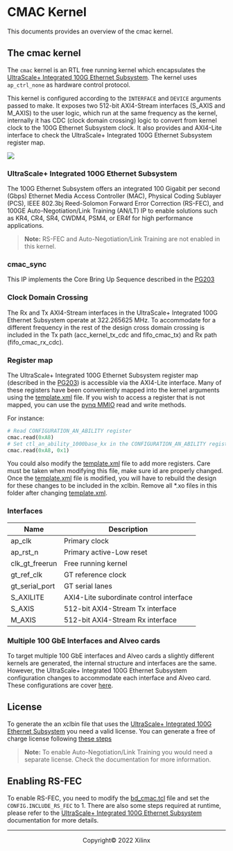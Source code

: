 # CMAC Kernel

This documents provides an overview of the cmac kernel.

## The cmac kernel

The `cmac` kernel is an RTL free running kernel which encapsulates the [UltraScale+ Integrated 100G Ethernet Subsystem](https://www.xilinx.com/products/intellectual-property/cmac_usplus.html). The kernel uses `ap_ctrl_none` as hardware control protocol. 

This kernel is configured according to the `INTERFACE` and `DEVICE` arguments passed to make. It exposes two 512-bit AXI4-Stream interfaces (S_AXIS and M_AXIS) to the user logic, which run at the same frequency as the kernel, internally it has CDC (clock domain crossing) logic to convert from kernel clock to the 100G Ethernet Subsystem clock. It also provides and AXI4-Lite interface to check the UltraScale+ Integrated 100G Ethernet Subsystem register map.

![](../img/cmac_kernel.png)

### UltraScale+ Integrated 100G Ethernet Subsystem

The 100G Ethernet Subsystem offers an integrated 100 Gigabit per second (Gbps) Ethernet Media Access Controller (MAC), Physical Coding Sublayer (PCS), IEEE 802.3bj Reed-Solomon Forward Error Correction (RS-FEC), and 100GE Auto-Negotiation/Link Training (AN/LT) IP to enable solutions such as KR4, CR4, SR4, CWDM4, PSM4, or ER4f for high performance applications.

> **Note:** RS-FEC and Auto-Negotiation/Link Training are not enabled in this kernel.

### cmac_sync

This IP implements the Core Bring Up Sequence described in the [PG203](https://docs.xilinx.com/v/u/en-US/pg203-cmac-usplus)

### Clock Domain Crossing

The Rx and Tx AXI4-Stream interfaces in the UltraScale+ Integrated 100G Ethernet Subsystem operate at 322.265625 MHz. To accommodate for a different frequency in the rest of the design cross domain crossing is included in the Tx path (acc_kernel_tx_cdc and fifo_cmac_tx) and Rx path (fifo_cmac_rx_cdc).

### Register map

The UltraScale+ Integrated 100G Ethernet Subsystem register map (described in the [PG203](https://docs.xilinx.com/v/u/en-US/pg203-cmac-usplus)) is accessible via the AXI4-Lite interface. Many of these registers have been conveniently mapped into the kernel arguments using the [template.xml](template.xml) file.
If you wish to access a register that is not mapped, you can use the [pynq MMIO](https://pynq.readthedocs.io/en/latest/pynq_package/pynq.mmio.html#module-pynq.mmio) read and write methods.

For instance:

```python
# Read CONFIGURATION_AN_ABILITY register
cmac.read(0xA8)
# Set ctl_an_ability_1000base_kx in the CONFIGURATION_AN_ABILITY register
cmac.read(0xA8, 0x1)
```

You could also modify the [template.xml](template.xml) file to add more registers. Care must be taken when modifying this file, make sure id are properly changed. Once the [template.xml](template.xml) file is modified, you will have to rebuild the design for these changes to be included in the xclbin. Remove all \*.xo files in this folder after changing [template.xml](template.xml).

### Interfaces

| Name           | Description                             |
|----------------|-----------------------------------------|
| ap_clk         | Primary clock                           |
| ap_rst_n       | Primary active-Low reset                |
| clk_gt_freerun | Free running kernel                     |
| gt_ref_clk     | GT reference clock                      |
| gt_serial_port | GT serial lanes                         |
| S_AXILITE      | AXI4-Lite subordinate control interface |
| S_AXIS         | 512-bit AXI4-Stream Tx interface        |
| M_AXIS         | 512-bit AXI4-Stream Rx interface        |

### Multiple 100 GbE Interfaces and Alveo cards

To target multiple 100 GbE interfaces and  Alveo cards a slightly different kernels are generated, the internal structure and interfaces are the same. However, the UltraScale+ Integrated 100G Ethernet Subsystem configuration changes to accommodate each interface and Alveo card. These configurations are cover [here](bd_cmac.tcl#L41-L114).

## License 

To generate the an xclbin file that uses the [UltraScale+ Integrated 100G Ethernet Subsystem](https://www.xilinx.com/products/intellectual-property/cmac_usplus.html) you need a valid license. You can generate a free of charge license following [these steps](https://github.com/Xilinx/open-nic-shell#cmac-license)

> **Note:** To enable Auto-Negotiation/Link Training you would need a separate license. Check the documentation for more information.

## Enabling RS-FEC

To enable RS-FEC, you need to modify the [bd_cmac.tcl](bd_cmac.tcl#147) file and set the `CONFIG.INCLUDE_RS_FEC` to 1. There are also some steps required at runtime, please refer to the [UltraScale+ Integrated 100G Ethernet Subsystem](https://www.xilinx.com/products/intellectual-property/cmac_usplus.html) documentation for more details.

------------------------------------------------------
<p align="center">Copyright&copy; 2022 Xilinx</p>
